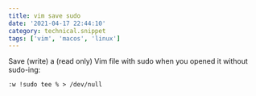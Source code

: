 ```yaml
---
title: vim save sudo
date: '2021-04-17 22:44:10'
category: technical.snippet
tags: ['vim', 'macos', 'linux']
---
```


Save (write) a (read only) Vim file with sudo when you opened it without sudo-ing:

`:w !sudo tee % > /dev/null`
